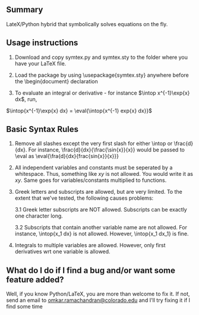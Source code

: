 ## Summary

LateX/Python hybrid that symbolically solves equations on the fly.

## Usage instructions

1. Download and copy symtex.py and symtex.sty to the folder where you have 
your LaTeX file.

2. Load the package by using \usepackage{symtex.sty} anywhere before the 
\begin{document} declaration

3. To evaluate an integral or derivative - for instance 
$\intop x^{-1}\exp{x} dx$, run,

$\intop{x^{-1}\exp{x} dx} = \eval{\intop{x^{-1} exp{x} dx}}$

## Basic Syntax Rules

1. Remove all slashes except the very first slash for either \intop or
\frac{d}{dx}. For instance, \frac{d}{dx}{\frac{\sin{x}}{x}} would be passed to
\eval as \eval{\fra{d}{dx}{frac{sin{x}}{x}}}

2. All independent variables and constants must be seperated by a whitespace. Thus,
something like $xy$ is not allowed. You would write it as $x y$. Same goes for
variables/constants multiplied to functions.

3. Greek letters and subscripts are allowed, but are very limited. To the extent
that we've tested, the following causes problems:
	
	3.1 Greek letter subscripts are NOT allowed. Subscripts can be exactly one
	character long.

	3.2 Subscripts that contain another variable name are not allowed. For instance,
	\intop{x_1 dx} is not allowed. However, \intop{x_1 dx_1} is fine.

4. Integrals to multiple variables are allowed. However, only first derivatives
wrt one variable is allowed.

## What do I do if I find a bug and/or want some feature added?

Well, if you know Python/LaTeX, you are more than welcome to fix it. If not, send
an email to omkar.ramachandran@colorado.edu and I'll try fixing it if I find some
time 
